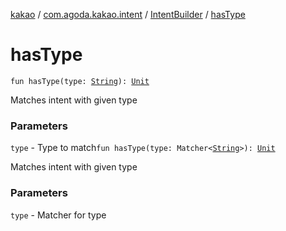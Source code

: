[kakao](../../index.md) / [com.agoda.kakao.intent](../index.md) / [IntentBuilder](index.md) / [hasType](./has-type.md)

# hasType

`fun hasType(type: `[`String`](https://kotlinlang.org/api/latest/jvm/stdlib/kotlin/-string/index.html)`): `[`Unit`](https://kotlinlang.org/api/latest/jvm/stdlib/kotlin/-unit/index.html)

Matches intent with given type

### Parameters

`type` - Type to match`fun hasType(type: Matcher<`[`String`](https://kotlinlang.org/api/latest/jvm/stdlib/kotlin/-string/index.html)`>): `[`Unit`](https://kotlinlang.org/api/latest/jvm/stdlib/kotlin/-unit/index.html)

Matches intent with given type

### Parameters

`type` - Matcher for type